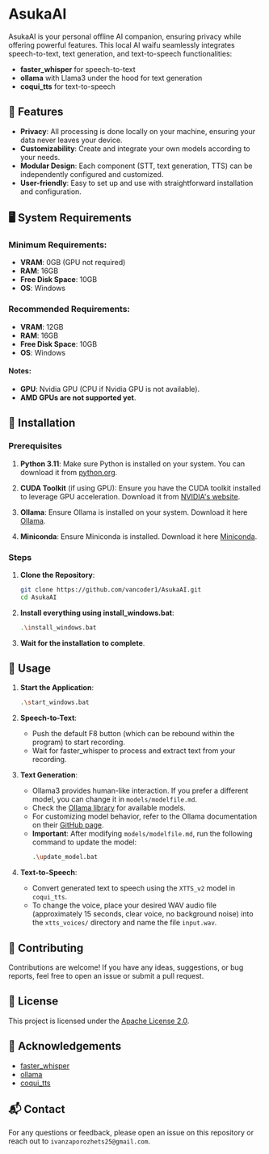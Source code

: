 # AsukaAI

AsukaAI is your personal offline AI companion, ensuring privacy while offering powerful features. This local AI waifu seamlessly integrates speech-to-text, text generation, and text-to-speech functionalities:
- **faster_whisper** for speech-to-text
- **ollama** with Llama3 under the hood for text generation
- **coqui_tts** for text-to-speech

## 🌟 Features

- **Privacy**: All processing is done locally on your machine, ensuring your data never leaves your device.
- **Customizability**: Create and integrate your own models according to your needs.
- **Modular Design**: Each component (STT, text generation, TTS) can be independently configured and customized.
- **User-friendly**: Easy to set up and use with straightforward installation and configuration.

## 🖥️ System Requirements

### Minimum Requirements:
- **VRAM**: 0GB (GPU not required)
- **RAM**: 16GB
- **Free Disk Space**: 10GB
- **OS**: Windows

### Recommended Requirements:
- **VRAM**: 12GB
- **RAM**: 16GB
- **Free Disk Space**: 10GB
- **OS**: Windows

#### Notes:
- **GPU**: Nvidia GPU (CPU if Nvidia GPU is not available).
- **AMD GPUs are not supported yet**.

## 🚀 Installation

### Prerequisites

1. **Python 3.11**: Make sure Python is installed on your system. You can download it from [python.org](https://www.python.org/).

2. **CUDA Toolkit** (if using GPU): Ensure you have the CUDA toolkit installed to leverage GPU acceleration. Download it from [NVIDIA's website](https://developer.nvidia.com/cuda-toolkit).

3. **Ollama**: Ensure Ollama is installed on your system. Download it here [Ollama](https://ollama.com/).

4. **Miniconda**: Ensure Miniconda is installed. Download it here [Miniconda](https://docs.anaconda.com/free/miniconda/index.html).

### Steps

1. **Clone the Repository**:
    ```sh
    git clone https://github.com/vancoder1/AsukaAI.git
    cd AsukaAI
    ```

2. **Install everything using install_windows.bat**:
    ```sh
    .\install_windows.bat
    ```

3. **Wait for the installation to complete**.

## 📖 Usage

1. **Start the Application**:
    ```sh
    .\start_windows.bat
    ```

2. **Speech-to-Text**:
    - Push the default F8 button (which can be rebound within the program) to start recording.
    - Wait for faster_whisper to process and extract text from your recording.

3. **Text Generation**:
    - Ollama3 provides human-like interaction. If you prefer a different model, you can change it in `models/modelfile.md`.
    - Check the [Ollama library](https://ollama.com/library) for available models.
    - For customizing model behavior, refer to the Ollama documentation on their [GitHub page](https://github.com/ollama/ollama).
    - **Important**: After modifying `models/modelfile.md`, run the following command to update the model:
      ```sh
      .\update_model.bat
      ```

4. **Text-to-Speech**:
    - Convert generated text to speech using the `XTTS_v2` model in `coqui_tts`.
    - To change the voice, place your desired WAV audio file (approximately 15 seconds, clear voice, no background noise) into the `xtts_voices/` directory and name the file `input.wav`.

## 🤝 Contributing

Contributions are welcome! If you have any ideas, suggestions, or bug reports, feel free to open an issue or submit a pull request.

## 📜 License

This project is licensed under the [Apache License 2.0](LICENSE).

## 🙏 Acknowledgements

- [faster_whisper](https://github.com/guillaumekln/faster-whisper)
- [ollama](https://github.com/ollama/ollama)
- [coqui_tts](https://github.com/coqui-ai/TTS)

## 📬 Contact

For any questions or feedback, please open an issue on this repository or reach out to `ivanzaporozhets25@gmail.com`.
